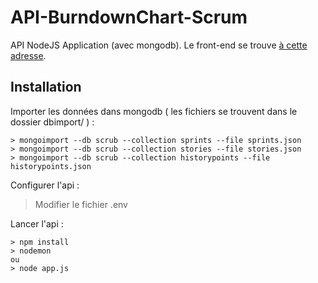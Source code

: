 # API-BurndownChart-Scrum
API NodeJS Application (avec mongodb). Le front-end se trouve [à cette adresse](https://github.com/Becold/Front-BurndownChart-Scrum).

## Installation
Importer les données dans mongodb ( les fichiers se trouvent dans le dossier dbimport/ ) :  
```
> mongoimport --db scrub --collection sprints --file sprints.json
> mongoimport --db scrub --collection stories --file stories.json
> mongoimport --db scrub --collection historypoints --file historypoints.json
```

Configurer l'api :
> Modifier le fichier .env

Lancer l'api :
```
> npm install  
> nodemon  
ou  
> node app.js  
```
